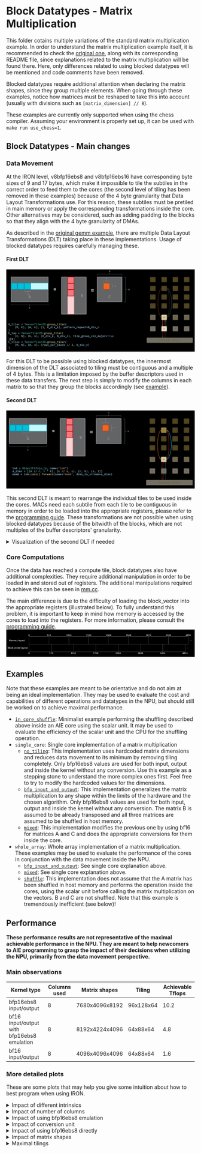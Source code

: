 <!---//===- README.md --------------------------------------*- Markdown -*-===//
//
// This file is licensed under the Apache License v2.0 with LLVM Exceptions.
// See https://llvm.org/LICENSE.txt for license information.
// SPDX-License-Identifier: Apache-2.0 WITH LLVM-exception
//
// Copyright (C) 2025, Advanced Micro Devices, Inc.
// 
//===----------------------------------------------------------------------===//-->

# Block Datatypes - Matrix Multiplication

This folder cotains multiple variations of the standard matrix multiplication example. In order to understand the matrix multiplication example itself, it is recommended to check the [original one](../../matrix_multiplication/whole_array/README.md), along with its corresponding README file, since explanations related to the matrix multiplication will be found there. Here, only differences related to using blocked datatypes will be mentioned and code comments have been removed.

Blocked datatypes require additional attention when declaring the matrix shapes, since they group multiple elements. When going through these examples, notice how matrices must be reshaped to take this into account (usually with divisions such as `[matrix_dimension] // 8`).

These examples are currently only supported when using the chess compiler. Assuming your environment is properly set up, it can be used with `make run use_chess=1`.

## Block Datatypes - Main changes

### Data Movement

At the IRON level, v8bfp16ebs8 and v8bfp16ebs16 have corresponding byte sizes of 9 and 17 bytes, which make it impossible to tile the subtiles in the correct order to feed them to the cores (the second level of tiling has been removed in these examples) because of the 4 byte granularity that Data Layout Transformations use. For this reason, these subtiles must be pretiled in main memory or apply the corresponding transformations inside the core. Other alternatives may be considered, such as adding padding to the blocks so that they align with the 4 byte granularity of DMAs.

As described in the [original gemm example](../../matrix_multiplication/whole_array/README.md), there are multiple Data Layout Transformations (DLT) taking place in these implementations. Usage of blocked datatypes requires carefully managing these.

#### First DLT

<img src="./res/gemm_dlt1.png" alt="Plot illustrating the first problematic data layout" width="600"/>

For this DLT to be possible using blocked datatypes, the innermost dimension of the DLT associated to tiling must be contiguous and a multiple of 4 bytes. This is a limitation imposed by the buffer descriptors used in these data transfers. The next step is simply to modify the columns in each matrix to so that they group the blocks accordingly (see [example](./single_core/single_core.py)).

#### Second DLT

<img src="./res/gemm_dlt2.png" alt="Plot illustrating the second problematic data layout" width="600"/>

This second DLT is meant to rearrange the individual tiles to be used inside the cores. MACs need each subtile from each tile to be contiguous in memory in order to be loaded into the appropriate registers, please refer to the [programming guide](../../../../programming_guide/section-4/section-4c/README.md). These transformations are not possible when using blocked datatypes because of the bitwidth of the blocks, which are not multiples of the buffer descriptors' granularity.

<details>
<summary>Visualization of the second DLT if needed</summary>
The original transformation:

<img src="./res/gemm_dlt2_vis1.png" alt="Visualization of dlt2" width="400"/>
<img src="./res/gemm_dlt2_vis2.png" alt="Visualization of dlt2 bis" width="400"/>

The (impossible) equivalent transformation for block datatypes:

<img src="./res/gemm_dlt2_prbl1.png" alt="Visualization of dlt2 issue" width="400"/>
<img src="./res/gemm_dlt2_prbl2.png" alt="Visualization of dlt2 issue bis" width="400"/>
</details>

### Core Computations

Once the data has reached a compute tile, block datatypes also have additional complexities. They require additional manipulation in order to be loaded in and stored out of registers. The additional manipulations required to achieve this can be seen in [mm.cc](./mm.cc).

The main difference is due to the difficulty of loading the block_vector into the appropriate registers (illustrated below). To fully understand this problem, it is important to keep in mind how memory is accessed by the cores to load into the registers. For more information, please consult the [programming guide](../../../../programming_guide/section-4/section-4c/README.md).
<img src="./res/core_alignment.png" alt="Representation of difficulties of bfp vector loading"/>

## Examples

Note that these examples are meant to be orientative and do not aim at being an ideal implementation. They may be used to evaluate the cost and capabilities of different operations and datatypes in the NPU, but should still be worked on to achieve maximal performance.

- [`in_core_shuffle`](./in_core_shuffle/): Minimalist example performing the shuffling described above inside an AIE core using the scalar unit. It may be used to evaluate the efficiency of the scalar unit and the CPU for the shuffling operation.
- `single_core`: Single core implementation of a matrix multiplication
    - [`no_tiling`](./single_core_no_tiling/): This implementation uses hardcoded matrix dimensions and reduces data movement to its minimum by removing tiling completely. Only bfp16ebs8 values are used for both input, output and inside the kernel without any conversion. Use this example as a stepping stone to understand the more complex ones first. Feel free to try to modify the hardcoded values for the dimensions.
    - [`bfp_input_and_output`](./single_core/): This implementation generalizes the matrix multiplication to any shape within the limits of the hardware and the chosen algorithm. Only bfp16ebs8 values are used for both input, output and inside the kernel without any conversion. The matrix B is assumed to be already transposed and all three matrices are assumed to be shuffled in host memory.
    - [`mixed`](./single_core_mixed/): This implementation modifies the previous one by using bf16 for matrices A and C and does the appropriate conversions for them inside the core.
- `whole_array`: Whole array implementation of a matrix multiplication. These examples may be used to evaluate the performance of the cores in conjunction with the data movement inside the NPU.
    - [`bfp_input_and_output`](./whole_array/): See single core explanation above.
    - [`mixed`](./whole_array_mixed/): See single core explanation above.
    - [`shuffle`](./whole_array_shuffle/): This implementation does not assume that the A matrix has been shuffled in host memory and performs the operation inside the cores, using the scalar unit before calling the matrix multiplication on the vectors. B and C are not shuffled. Note that this example is tremendously inefficient (see below)!

## Performance

**These performance results are not representative of the maximal achievable performance in the NPU. They are meant to help newcomers to AIE programming to grasp the impact of their decisions when utilizing the NPU, primarily from the data movement perspective.**

### Main observations

| Kernel type                                | Columns used | Matrix shapes  | Tiling    | Achievable Tflops |
|--------------------------------------------|--------------|----------------|-----------|-------------------|
| bfp16ebs8 input/output                     | 8            | 7680x4096x8192 | 96x128x64 | 10.2              |
| bf16 input/output with bfp16ebs8 emulation | 8            | 8192x4224x4096 | 64x88x64  | 4.8               |
| bf16 input/output                          | 8            | 4096x4096x4096 | 64x88x64  | 1.6               |

### More detailed plots

These are some plots that may help you give some intuition about how to best program when using IRON.

<details>
  <summary>Impact of different intrinsics</summary>
  <img src="./res/different_intrinsics.png" alt="Plot showing the impact of different intrinsics" width=1080/>

  Some intrinsics require additional data manipulation, are emulated or have less favourable memory access patterns or allocation.
</details>

<details>
  <summary>Impact of number of columns</summary>
  <img src="./res/increasing_number_columns.png" alt="Plot showing the impact of increasing the number of columns" width=1080/>
</details>

<details>
  <summary>Impact of using bfp16ebs8 emulation</summary>
  <img src="./res/using_bfp16_emulation.png" alt="Plot showing the impact of using bfp16ebs8 emulation" width=1080/>

  This example shows the cost of using bf16 for data movement and bfp16 hardware for computation, with an appropriate conversion between them inside the cores. This can be enabled by passing by passing the AIE_API_EMULATE_BFLOAT16_MMUL_WITH_BFP16 flag when compiling the cores (see [makefiles](../../../basic/matrix_multiplication/makefile-common)).
</details>

<details>
  <summary>Impact of conversion unit</summary>
  <img src="./res/conversion_unit.png" alt="Plot showing the impact of the conversion unit" width=1080/>

  This example uses bf16 with bfp16 emulation, but outputs either bf16 or float for the C matrix. Hardware support makes conversions from accumulator registers inexpensive from the kernel perspective, even though the data movement cost may be increased.
</details>

<details>
  <summary>Impact of using bfp16ebs8 directly</summary>
  <img src="./res/using_bfp16_directly.png" alt="Plot showing the impact of using bfp16ebs8 directly" width=1080/>

  Using bfp16 directly allows for a reduction in data movement, an increase in tile sizes and faster computation resulting in increased overall performance of the kernels.
</details>

<details>
  <summary>Impact of matrix shapes</summary>
  <img src="./res/matrix_shape1.png" alt="Plot showing the impact of matrix shapes" width=1080/>
  <img src="./res/matrix_shape2.png" alt="Plot showing the impact of matrix shapes" width=1080/>

  These plots illustrate the impact of different matrix shapes when using bfp16 inputs and outputs. Note that increasing K requires more data movement than increasing M or N.
</details>

<details>
  <summary>Maximal tilings</summary>
  <img src="./res/max_tilings.png" alt="Plot showing the impact of using max tilings" width=1080/>

  Note that when using object fifos for data movement, buffers must be allocated twice to achieve higher performance. In order to remember what is allocated in each compute core's memory, please refer to the [programming_guide](../../../../programming_guide/section-0/README.md). The available memory per core in Strix is 64kB and the used memory in these kernels can be computed as follows:
  \[matrix_size\]x\[number_of_matrices\]x\[dtype_size\]x2 + \[stack_size\]
</details>

